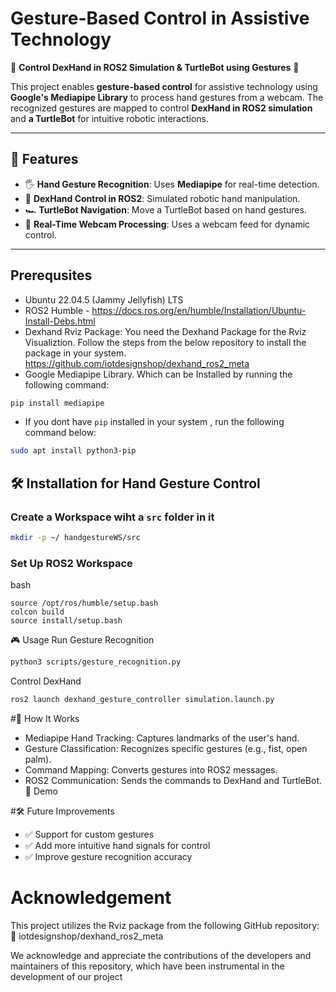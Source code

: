 # Gesture-Based Control in Assistive Technology

🚀 **Control DexHand in ROS2 Simulation & TurtleBot using Gestures** 🚀  

This project enables **gesture-based control** for assistive technology using **Google's Mediapipe Library** to process hand gestures from a webcam. The recognized gestures are mapped to control **DexHand in ROS2 simulation** and **a TurtleBot** for intuitive robotic interactions.

---

## 📌 Features
- 🖐️ **Hand Gesture Recognition**: Uses **Mediapipe** for real-time detection.
- 🤖 **DexHand Control in ROS2**: Simulated robotic hand manipulation.
- 🏎️ **TurtleBot Navigation**: Move a TurtleBot based on hand gestures.
- 🎥 **Real-Time Webcam Processing**: Uses a webcam feed for dynamic control.

---

## Prerequsites
- Ubuntu 22.04.5 (Jammy Jellyfish) LTS 
- ROS2 Humble - https://docs.ros.org/en/humble/Installation/Ubuntu-Install-Debs.html
- Dexhand Rviz Package:
  You need the Dexhand Package for the Rviz Visualiztion. Follow the steps from the below repository to install the package in your system.
  https://github.com/iotdesignshop/dexhand_ros2_meta
- Google Mediapipe Library. Which can be Installed by running the following command:
```bash
pip install mediapipe
```
- If you dont have ```pip``` installed in your system , run the following command below:
```bash
sudo apt install python3-pip
```

## 🛠 Installation for Hand Gesture Control

### Create a Workspace wiht a ```src``` folder in it
```bash
mkdir -p ~/ handgestureWS/src
```
###  Set Up ROS2 Workspace
bash
```
source /opt/ros/humble/setup.bash
colcon build
source install/setup.bash
```
🎮 Usage
Run Gesture Recognition
```bash
python3 scripts/gesture_recognition.py
```
Control DexHand
```bash
ros2 launch dexhand_gesture_controller simulation.launch.py
```

#🧠 How It Works
- Mediapipe Hand Tracking: Captures landmarks of the user's hand.
- Gesture Classification: Recognizes specific gestures (e.g., fist, open palm).
- Command Mapping: Converts gestures into ROS2 messages.
- ROS2 Communication: Sends the commands to DexHand and TurtleBot.
📸 Demo


#🛠 Future Improvements
- ✅ Support for custom gestures
- ✅ Add more intuitive hand signals for control
- ✅ Improve gesture recognition accuracy

# Acknowledgement

This project utilizes the Rviz package from the following GitHub repository:
🔗 iotdesignshop/dexhand_ros2_meta

We acknowledge and appreciate the contributions of the developers and maintainers of this repository, which have been instrumental in the development of our project
